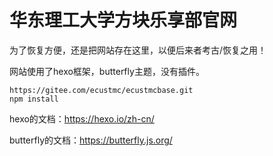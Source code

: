 # 华东理工大学方块乐享部官网
为了恢复方便，还是把网站存在这里，以便后来者考古/恢复之用！

网站使用了hexo框架，butterfly主题，没有插件。

```
https://gitee.com/ecustmc/ecustmcbase.git
npm install
```

hexo的文档：https://hexo.io/zh-cn/

butterfly的文档：https://butterfly.js.org/